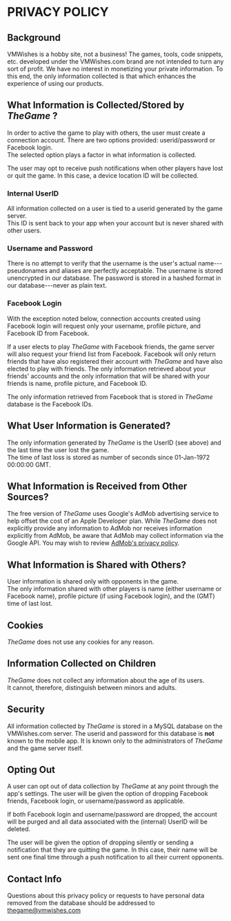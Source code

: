 # PRIVACY POLICY

## Background

VMWishes is a hobby site, not a business!
The games, tools, code snippets, etc. developed under the VMWishes.com brand are not intended to turn any sort of profit.
We have no interest in monetizing your private information.
To this end, the only information collected is that which enhances the experience of using our products.

## What Information is Collected/Stored by *TheGame* ?

In order to active the game to play with others, the user must create a connection account.
There are two options provided: userid/password or Facebook login.  
The selected option plays a factor in what information is collected.

The user may opt to receive push notifications when other players have lost or quit the game. 
In this case, a device location ID will be collected.

### Internal UserID

All information collected on a user is tied to a userid generated by the game server.  
This ID is sent back to your app when your account but is never shared with other users.

### Username and Password

There is no attempt to verify that the username is the user's actual name---pseudonames and aliases are perfectly acceptable.
The username is stored unencrypted in our database.
The password is stored in a hashed format in our database---never as plain text.

### Facebook Login

With the exception noted below, connection accounts created using Facebook login will request only your 
username, profile picture, and Facebook ID from Facebook.

If a user elects to play *TheGame* with Facebook friends, the game server will also request your friend list from Facebook.
Facebook will only return friends that have also registered their account with *TheGame* and have also elected to play 
with friends. The only information retrieved about your friends' accounts and the only information that will be shared 
with your friends is name, profile picture, and Facebook ID.

The only information retrieved from Facebook that is stored in *TheGame* database is the Facebook IDs.

## What User Information is Generated?

The only information generated by *TheGame* is the UserID (see above) and the last time the user lost the game.  
The time of last loss is stored as number of seconds since 01-Jan-1972 00:00:00 GMT.

## What Information is Received from Other Sources?

The free version of *TheGame* uses Google's AdMob advertising service to help offset the cost of an Apple Developer plan.
While *TheGame* does not explicitly provide any information to AdMob nor receives information explicitly from AdMob, 
be aware that AdMob may collect information via the Google API.  You may wish to review [AdMob's privacy policy](http://www.google.com/intl/en/policies/privacy).

## What Information is Shared with Others?

User information is shared only with opponents in the game.  
The only information shared with other players is name (either username or Facebook name),
profile picture (if using Facebook login), and the (GMT) time of last lost.

## Cookies

*TheGame* does not use any cookies for any reason.

## Information Collected on Children

*TheGame* does not collect any information about the age of its users.  
It cannot, therefore, distinguish between minors and adults.

## Security

All information collected by *TheGame* is stored in a MySQL database on the VMWishes.com server.
The userid and password for this database is **not** known to the mobile app.  It is known only
to the administrators of *TheGame* and the game server itself.

## Opting Out

A user can opt out of data collection by *TheGame* at any point through the app's settings.
The user will be given the option of dropping Facebook friends, Facebook login, or username/password
as applicable.

If both Facebook login and username/password are dropped, the account will be purged and all
data associated with the (internal) UserID will be deleted.

The user will be given the option of dropping silently or sending a notification that they are quitting the game.
In this case, their name will be sent one final time through a push notification to all their current opponents.

## Contact Info

Questions about this privacy policy or requests to have personal data removed from the database should be 
addressed to thegame@vmwishes.com
